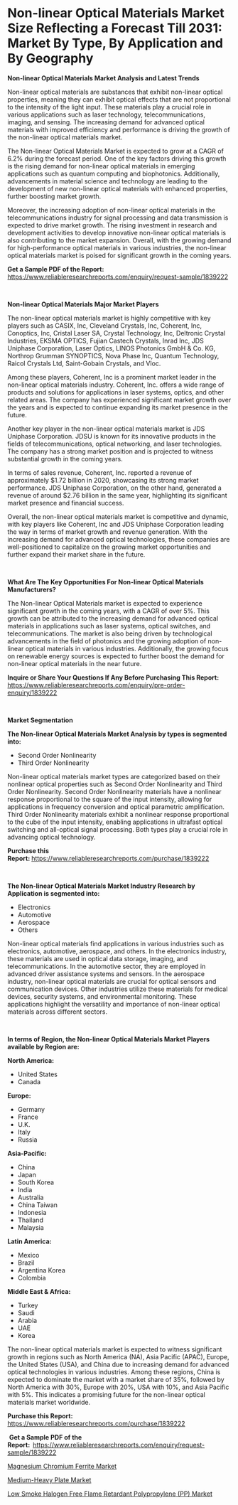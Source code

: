<p><h1>Non-linear Optical Materials Market Size Reflecting a Forecast Till 2031: Market By Type, By Application and By Geography</h1></p><p><strong>Non-linear Optical Materials Market Analysis and Latest Trends</strong></p>
<p><p>Non-linear optical materials are substances that exhibit non-linear optical properties, meaning they can exhibit optical effects that are not proportional to the intensity of the light input. These materials play a crucial role in various applications such as laser technology, telecommunications, imaging, and sensing. The increasing demand for advanced optical materials with improved efficiency and performance is driving the growth of the non-linear optical materials market.</p><p>The Non-linear Optical Materials Market is expected to grow at a CAGR of 6.2% during the forecast period. One of the key factors driving this growth is the rising demand for non-linear optical materials in emerging applications such as quantum computing and biophotonics. Additionally, advancements in material science and technology are leading to the development of new non-linear optical materials with enhanced properties, further boosting market growth.</p><p>Moreover, the increasing adoption of non-linear optical materials in the telecommunications industry for signal processing and data transmission is expected to drive market growth. The rising investment in research and development activities to develop innovative non-linear optical materials is also contributing to the market expansion. Overall, with the growing demand for high-performance optical materials in various industries, the non-linear optical materials market is poised for significant growth in the coming years.</p></p>
<p><strong>Get a Sample PDF of the Report:&nbsp;</strong> <a href="https://www.reliableresearchreports.com/enquiry/request-sample/1839222">https://www.reliableresearchreports.com/enquiry/request-sample/1839222</a></p>
<p>&nbsp;</p>
<p><strong>Non-linear Optical Materials Major Market Players</strong></p>
<p><p>The non-linear optical materials market is highly competitive with key players such as CASIX, Inc, Cleveland Crystals, Inc, Coherent, Inc, Conoptics, Inc, Cristal Laser SA, Crystal Technology, Inc, Deltronic Crystal Industries, EKSMA OPTICS, Fujian Castech Crystals, Inrad Inc, JDS Uniphase Corporation, Laser Optics, LINOS Photonics GmbH & Co. KG, Northrop Grumman SYNOPTICS, Nova Phase Inc, Quantum Technology, Raicol Crystals Ltd, Saint-Gobain Crystals, and Vloc.</p><p>Among these players, Coherent, Inc is a prominent market leader in the non-linear optical materials industry. Coherent, Inc. offers a wide range of products and solutions for applications in laser systems, optics, and other related areas. The company has experienced significant market growth over the years and is expected to continue expanding its market presence in the future.</p><p>Another key player in the non-linear optical materials market is JDS Uniphase Corporation. JDSU is known for its innovative products in the fields of telecommunications, optical networking, and laser technologies. The company has a strong market position and is projected to witness substantial growth in the coming years.</p><p>In terms of sales revenue, Coherent, Inc. reported a revenue of approximately $1.72 billion in 2020, showcasing its strong market performance. JDS Uniphase Corporation, on the other hand, generated a revenue of around $2.76 billion in the same year, highlighting its significant market presence and financial success.</p><p>Overall, the non-linear optical materials market is competitive and dynamic, with key players like Coherent, Inc and JDS Uniphase Corporation leading the way in terms of market growth and revenue generation. With the increasing demand for advanced optical technologies, these companies are well-positioned to capitalize on the growing market opportunities and further expand their market share in the future.</p></p>
<p>&nbsp;</p>
<p><strong>What Are The Key Opportunities For Non-linear Optical Materials Manufacturers?</strong></p>
<p><p>The Non-linear Optical Materials market is expected to experience significant growth in the coming years, with a CAGR of over 5%. This growth can be attributed to the increasing demand for advanced optical materials in applications such as laser systems, optical switches, and telecommunications. The market is also being driven by technological advancements in the field of photonics and the growing adoption of non-linear optical materials in various industries. Additionally, the growing focus on renewable energy sources is expected to further boost the demand for non-linear optical materials in the near future.</p></p>
<p><strong>Inquire or Share Your Questions If Any Before Purchasing This Report:</strong> <a href="https://www.reliableresearchreports.com/enquiry/pre-order-enquiry/1839222">https://www.reliableresearchreports.com/enquiry/pre-order-enquiry/1839222</a></p>
<p>&nbsp;</p>
<p><strong>Market Segmentation</strong></p>
<p><strong>The Non-linear Optical Materials Market Analysis by types is segmented into:</strong></p>
<p><ul><li>Second Order Nonlinearity</li><li>Third Order Nonlinearity</li></ul></p>
<p><p>Non-linear optical materials market types are categorized based on their nonlinear optical properties such as Second Order Nonlinearity and Third Order Nonlinearity. Second Order Nonlinearity materials have a nonlinear response proportional to the square of the input intensity, allowing for applications in frequency conversion and optical parametric amplification. Third Order Nonlinearity materials exhibit a nonlinear response proportional to the cube of the input intensity, enabling applications in ultrafast optical switching and all-optical signal processing. Both types play a crucial role in advancing optical technology.</p></p>
<p><strong>Purchase this Report:&nbsp;</strong><a href="https://www.reliableresearchreports.com/purchase/1839222">https://www.reliableresearchreports.com/purchase/1839222</a></p>
<p>&nbsp;</p>
<p><strong>The Non-linear Optical Materials Market Industry Research by Application is segmented into:</strong></p>
<p><ul><li>Electronics</li><li>Automotive</li><li>Aerospace</li><li>Others</li></ul></p>
<p><p>Non-linear optical materials find applications in various industries such as electronics, automotive, aerospace, and others. In the electronics industry, these materials are used in optical data storage, imaging, and telecommunications. In the automotive sector, they are employed in advanced driver assistance systems and sensors. In the aerospace industry, non-linear optical materials are crucial for optical sensors and communication devices. Other industries utilize these materials for medical devices, security systems, and environmental monitoring. These applications highlight the versatility and importance of non-linear optical materials across different sectors.</p></p>
<p>&nbsp;</p>
<p><strong>In terms of Region, the Non-linear Optical Materials Market Players available by Region are:</strong></p>
<p>
    <p> <strong> North America: </strong>
        <ul>
            <li>United States</li>
            <li>Canada</li>
        </ul>
        </p> 
    <p> <strong> Europe: </strong>
        <ul>
            <li>Germany</li>
            <li>France</li>
            <li>U.K.</li>
            <li>Italy</li>
            <li>Russia</li>
        </ul>
        </p> 
    <p> <strong> Asia-Pacific: </strong>
        <ul>
            <li>China</li>
            <li>Japan</li>
            <li>South Korea</li>
            <li>India</li>
            <li>Australia</li>
            <li>China Taiwan</li>
            <li>Indonesia</li>
            <li>Thailand</li>
            <li>Malaysia</li>
        </ul>
        </p> 
    <p> <strong> Latin America: </strong>
        <ul>
            <li>Mexico</li>
            <li>Brazil</li>
            <li>Argentina Korea</li>
            <li>Colombia</li>
        </ul>
        </p> 
    <p> <strong> Middle East & Africa: </strong>
        <ul>
            <li>Turkey</li>
            <li>Saudi</li>
            <li>Arabia</li>
            <li>UAE</li>
            <li>Korea</li>
        </ul>
    </p>
    </p>
<p><p>The non-linear optical materials market is expected to witness significant growth in regions such as North America (NA), Asia Pacific (APAC), Europe, the United States (USA), and China due to increasing demand for advanced optical technologies in various industries. Among these regions, China is expected to dominate the market with a market share of 35%, followed by North America with 30%, Europe with 20%, USA with 10%, and Asia Pacific with 5%. This indicates a promising future for the non-linear optical materials market worldwide.</p></p>
<p><strong>Purchase this Report: </strong><a href="https://www.reliableresearchreports.com/purchase/1839222">https://www.reliableresearchreports.com/purchase/1839222</a></p>
<p>&nbsp;<strong>Get a Sample PDF of the Report:&nbsp;&nbsp;</strong><a href="https://www.reliableresearchreports.com/enquiry/request-sample/1839222">https://www.reliableresearchreports.com/enquiry/request-sample/1839222</a></p>
<p><strong></strong></p>
<p><p><a href="https://github.com/dimitrishawkinswaynenp91rgz/Market-Research-Report-List-1/blob/main/magnesium-chromium-ferrite-market.md">Magnesium Chromium Ferrite Market</a></p><p><a href="https://github.com/danielneavesallisons03mba/Market-Research-Report-List-1/blob/main/medium-heavy-plate-market.md">Medium-Heavy Plate Market</a></p><p><a href="https://github.com/changoleonlaverguenzanoexiste/Market-Research-Report-List-2/blob/main/low-smoke-halogen-free-flame-retardant-polypropylene-pp-market.md">Low Smoke Halogen Free Flame Retardant Polypropylene (PP) Market</a></p></p>